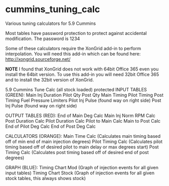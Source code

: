 # cummins_tuning_calc
Various tuning calculators for 5.9 Cummins

Most tables have password protection to protect against accidental modification.
The password is 1234

Some of these calculators require the XonGrid add-in to perform interpolation. You will
need this add-in which can be found here: http://xongrid.sourceforge.net/

**NOTE**
I found that XonGrid does not work with 64bit Office 365 even you install the 64bit
version. To use this add-in you will need 32bit Office 365 and to install the 32bit
version of XonGrid.

5.9 Cummins Tune Calc (all stock loaded) protected
INPUT TABLES (GREEN):
Main Inj Duration
Pilot Qty
Post Qty
Main Timing
Pilot Timing
Post Timing
Fuel Pressure
Limiters
Pilot Inj Pulse (found way on right side)
Post Inj Pulse  (found way on right side)

OUTPUT TABLES (RED):
End of Main Deg Calc
Main Inj Norm RPM Calc
Post Duration Calc
Pilot Duration Calc
Pilot to Main Calc
Main to Post Calc
End of Pilot Deg Calc
End of Post Deg Calc

CALCULATORS (ORANGE):
Main Time Calc (Calculates main timing based off of min end of main injection degrees)
Pilot Timing Calc (Calculates pilot timing based off of desired pilot to main delay or max degrees start)
Post Timing Calc (Calculates post timing based off of desired end of post degrees)

GRAPH (BLUE):
Timing Chart Mod (Graph of injection events for all given input tables)
Timing Chart Stock (Graph of injection events for all given stock tables, this always shows stock)
